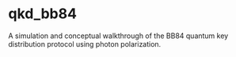 # qkd_bb84
A simulation and conceptual walkthrough of the BB84 quantum key distribution protocol using photon polarization.
